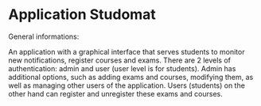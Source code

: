 # Application Studomat

General informations:

An application with a graphical interface that serves students to monitor new notifications, register
courses and exams. There are 2 levels of authentication: admin and user (user level is for students).
Admin has additional options, such as adding exams and courses, modifying them, as well as managing
other users of the application. Users (students) on the other hand can register and unregister 
these exams and courses.


